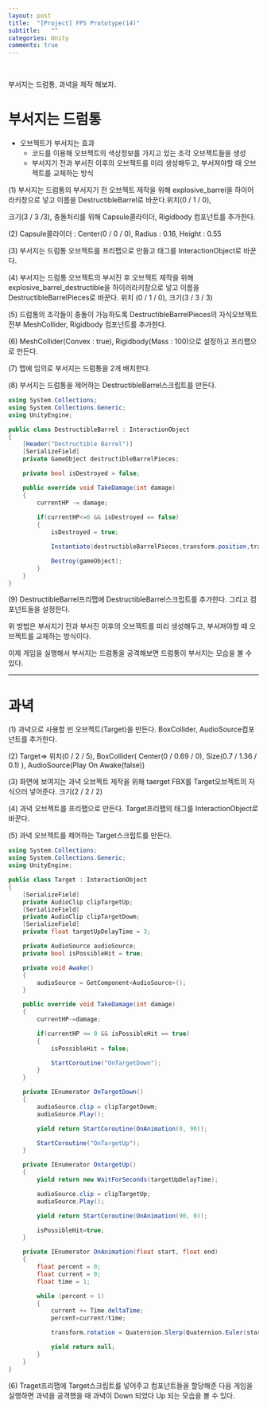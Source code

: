 ```yaml
---
layout: post
title:  "[Project] FPS Prototype(14)"
subtitle:   ""
categories: Unity
comments: true
---
```


<br>

부서지는 드럼통, 과녁을 제작 해보자.

# 부서지는 드럼통

* 오브젝트가 부서지는 효과
  * 코드를 이용해 오브젝트의 색상정보를 가지고 있는 조각 오브젝트들을 생성
  * 부서지기 전과 부서진 이후의 오브젝트를 미리 생성해두고, 부서져야할 때 오브젝트를 교체하는 방식

(1) 부서지는 드럼통의 부서지기 전 오브젝트 제작을 위해 explosive_barrel을 하이어라키창으로 넣고 이름을 DestructibleBarrel로 바꾼다.위치(0 / 1 / 0), 

크기(3 / 3 /3), 충돌처리를 위해 Capsule콜라이더, Rigidbody 컴포넌트를 추가한다.

(2) Capsule콜라이더 : Center(0 / 0 / 0), Radius : 0.16, Height : 0.55

(3) 부서지는 드럼통 오브젝트를 프리팹으로 만들고 태그를 InteractionObject로 바꾼다.

(4) 부서지는 드럼통 오브젝트의 부서진 후 오브젝트 제작을 위해 explosive_barrel_destructible을 하이러라키창으로 넣고 이름을 DestructibleBarrelPieces로 바꾼다. 위치 (0 / 1 / 0), 크기(3 / 3 / 3)

(5) 드럼통의 조각들이 충돌이 가능하도록 DestructibleBarrelPieces의 자식오브젝트 전부 MeshCollider, Rigidbody 컴포넌트를 추가한다.

(6) MeshCollider(Convex : true), Rigidbody(Mass : 100)으로 설정하고 프리팹으로 만든다.

(7) 맵에 임의로 부서지는 드럼통을 2개 배치한다.

(8) 부서지는 드럼통을 제어하는 DestructibleBarrel스크립트를 만든다.

```csharp
using System.Collections;
using System.Collections.Generic;
using UnityEngine;

public class DestructibleBarrel : InteractionObject
{
    [Header("Destructible Barrel")]
    [SerializeField]
    private GameObject destructibleBarrelPieces;

    private bool isDestroyed = false;

    public override void TakeDamage(int damage)
    {
        currentHP -= damage;
        
        if(currentHP<=0 && isDestroyed == false)
        {
            isDestroyed = true;

            Instantiate(destructibleBarrelPieces,transform.position,transform.rotation);

            Destroy(gameObject);
        }
    }
}
```

(9) DestructibleBarrel프리팹에 DestructibleBarrel스크립트를 추가한다. 그리고 컴포넌트들을 설정한다.

위 방법은 부서지기 전과 부서진 이후의 오브젝트를 미리 생성해두고, 부서져야할 때 오브젝트를 교체하는 방식이다.

이제 게임을 실행해서 부서지는 드럼통을 공격해보면 드럼통이 부서지는 모습을 볼 수 있다.

***

# 과녁

(1)  과녁으로 사용할 빈 오브젝트(Target)을 만든다. BoxCollider, AudioSource컴포넌트를 추가한다.

(2) Target=> 위치(0 / 2 / 5), BoxCollider( Center(0 / 0.69 / 0), Size(0.7 / 1.36 / 0.1) ), AudioSource(Play On Awake(false))

(3) 화면에 보여지는 과녁 오브젝트 제작을 위해 taerget FBX를 Target오브젝트의 자식으러 넣어준다. 크기(2 / 2 / 2)

(4) 과녁 오브젝트를 프리팹으로 만든다. Target프리팹의 태그를 InteractionObject로 바꾼다.

(5) 과녁 오브젝트를 제어하는 Target스크립트를 만든다.

```csharp
using System.Collections;
using System.Collections.Generic;
using UnityEngine;

public class Target : InteractionObject
{
    [SerializeField]
    private AudioClip clipTargetUp;
    [SerializeField]
    private AudioClip clipTargetDowm;
    [SerializeField]
    private float targetUpDelayTime = 3;

    private AudioSource audioSource;
    private bool isPossibleHit = true;

    private void Awake()
    {
        audioSource = GetComponent<AudioSource>();
    }

    public override void TakeDamage(int damage)
    {
        currentHP-=damage;

        if(currentHP <= 0 && isPossibleHit == true)
        {
            isPossibleHit = false;

            StartCoroutine("OnTargetDown");
        }
    }

    private IEnumerator OnTargetDown()
    {
        audioSource.clip = clipTargetDowm;
        audioSource.Play();

        yield return StartCoroutine(OnAnimation(0, 90));

        StartCoroutine("OnTargetUp");
    }

    private IEnumerator OntargetUp()
    {
        yield return new WaitForSeconds(targetUpDelayTime);

        audioSource.clip = clipTargetUp;
        audioSource.Play();

        yield return StartCoroutine(OnAnimation(90, 0));

        isPossibleHit=true;
    }

    private IEnumerator OnAnimation(float start, float end)
    {
        float percent = 0;
        float current = 0;
        float time = 1;

        while (percent < 1)
        {
            current += Time.deltaTime;
            percent=current/time;

            transform.rotation = Quaternion.Slerp(Quaternion.Euler(start, 0, 0), Quaternion.Euler(end, 0, 0), percent);

            yield return null;
        }
    }
}
```

(6) Traget프리팹에 Target스크립트를 넣어주고 컴포넌트들을 할당해준 다음 게임을 실행하면 과녁을 공격했을 때 과녁이 Down 되었다 Up 되는 모습을 볼 수 있다.